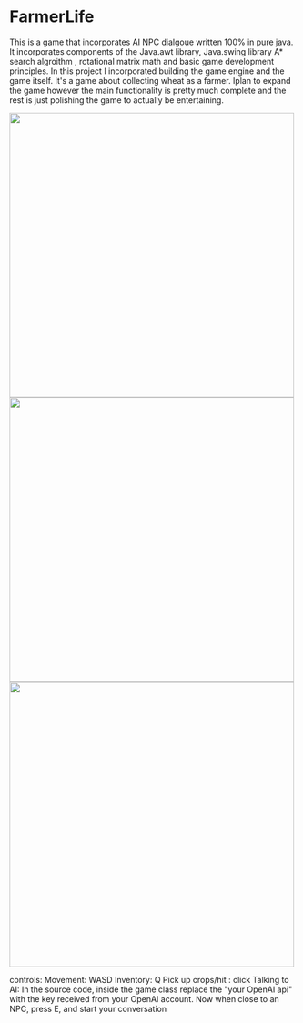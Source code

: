 # FarmerLife
This is a game that incorporates AI NPC dialgoue written 100% in pure java.
It incorporates components of the Java.awt library, Java.swing library A\* search algroithm , rotational matrix math and basic game development principles.
In this project I incorporated building the game engine and the game itself.
It's a game about collecting wheat as a farmer. Iplan to expand the game however the main functionality is pretty much complete and the rest is just polishing the game to actually be entertaining.

<img src="https://github.com/Jkm036/FarmerLife/assets/93635097/a561603c-e0a5-4020-b935-8223de978650" width="500"/>

<img src= "https://github.com/Jkm036/FarmerLife/assets/93635097/feb64fb9-de06-4e82-bf4e-f96dff368b47" width= "500"/>

<img src= "https://github.com/Jkm036/FarmerLife/assets/93635097/71bcd95f-e090-4698-a5ef-fccc4f4809c6" width = "500"/>


controls:
Movement: WASD
Inventory: Q
Pick up crops/hit : click
Talking to AI:
In the source code, inside the game class replace the "your OpenAI api" with the key received from your OpenAI account. Now when close to an NPC, press E, and start your conversation
